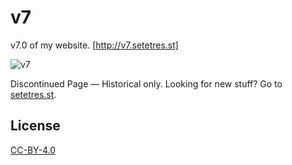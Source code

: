 v7
==

v7.0 of my website. [http://v7.setetres.st]

![v7](http://files.setetres.st/img/v7-desktop.png?v=1&raw=true)

Discontinued Page &#8212; Historical only. Looking for new stuff? Go to [setetres.st].

License
-------

[CC-BY-4.0]

[setetres.st]: http://setetres.st
[http://v7.setetres.st]: http://v7.setetres.st
[CC-BY-4.0]: http://creativecommons.org/licenses/by/4.0

